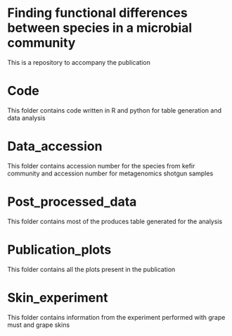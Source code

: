 # Finding functional differences between species in a microbial community
This is a repository to accompany the publication

# Code
This folder contains code written in R and python for table generation and data analysis

# Data_accession
This folder contains accession number for the species from kefir community and accession number for metagenomics shotgun samples

# Post_processed_data
This folder contains most of the produces table generated for the analysis

# Publication_plots
This folder contains all the plots present in the publication

# Skin_experiment 
This folder contains information from the experiment performed with grape must and grape skins
